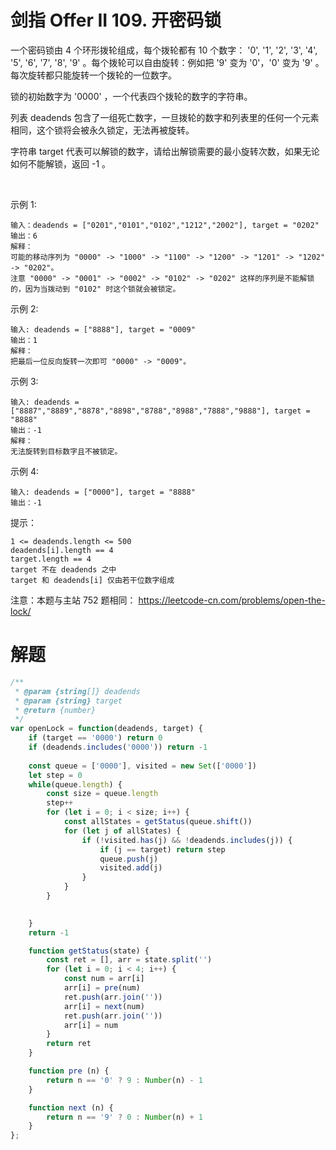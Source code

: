 # 剑指 Offer II 109. 开密码锁

一个密码锁由 4 个环形拨轮组成，每个拨轮都有 10 个数字： '0', '1', '2', '3', '4', '5', '6', '7', '8', '9' 。每个拨轮可以自由旋转：例如把 '9' 变为 '0'，'0' 变为 '9' 。每次旋转都只能旋转一个拨轮的一位数字。

锁的初始数字为 '0000' ，一个代表四个拨轮的数字的字符串。

列表 deadends 包含了一组死亡数字，一旦拨轮的数字和列表里的任何一个元素相同，这个锁将会被永久锁定，无法再被旋转。

字符串 target 代表可以解锁的数字，请给出解锁需要的最小旋转次数，如果无论如何不能解锁，返回 -1 。

 

示例 1:
```
输入：deadends = ["0201","0101","0102","1212","2002"], target = "0202"
输出：6
解释：
可能的移动序列为 "0000" -> "1000" -> "1100" -> "1200" -> "1201" -> "1202" -> "0202"。
注意 "0000" -> "0001" -> "0002" -> "0102" -> "0202" 这样的序列是不能解锁的，因为当拨动到 "0102" 时这个锁就会被锁定。
```
示例 2:
```
输入: deadends = ["8888"], target = "0009"
输出：1
解释：
把最后一位反向旋转一次即可 "0000" -> "0009"。
```
示例 3:
```
输入: deadends = ["8887","8889","8878","8898","8788","8988","7888","9888"], target = "8888"
输出：-1
解释：
无法旋转到目标数字且不被锁定。
```
示例 4:
```
输入: deadends = ["0000"], target = "8888"
输出：-1
```

提示：
```
1 <= deadends.length <= 500
deadends[i].length == 4
target.length == 4
target 不在 deadends 之中
target 和 deadends[i] 仅由若干位数字组成
```

注意：本题与主站 752 题相同： https://leetcode-cn.com/problems/open-the-lock/

# 解题
```js
/**
 * @param {string[]} deadends
 * @param {string} target
 * @return {number}
 */
var openLock = function(deadends, target) {
    if (target == '0000') return 0
    if (deadends.includes('0000')) return -1
    
    const queue = ['0000'], visited = new Set(['0000'])
    let step = 0
    while(queue.length) {
        const size = queue.length
        step++
        for (let i = 0; i < size; i++) {
            const allStates = getStatus(queue.shift())
            for (let j of allStates) {
                if (!visited.has(j) && !deadends.includes(j)) {
                    if (j == target) return step
                    queue.push(j)
                    visited.add(j)
                }
            }
        }
        

    }
    return -1

    function getStatus(state) {
        const ret = [], arr = state.split('')
        for (let i = 0; i < 4; i++) {
            const num = arr[i]
            arr[i] = pre(num)
            ret.push(arr.join(''))
            arr[i] = next(num)
            ret.push(arr.join(''))
            arr[i] = num
        }
        return ret
    }

    function pre (n) {
        return n == '0' ? 9 : Number(n) - 1
    }

    function next (n) {
        return n == '9' ? 0 : Number(n) + 1
    }
};
```